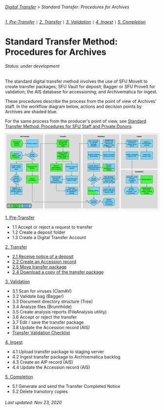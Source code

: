 ###### [Digital Transfer](../../README.md) > Standard Transfer: Procedures for Archives
###### [1. Pre-Transfer](01-pre-transfer.md) `|` [2. Transfer](02-transfer.md) `|` [3. Validation](03-validation.md) `|` [4. Ingest](04-ingest.md) `|` [5. Completion](05-completion.md)

# Standard Transfer Method: Procedures for Archives
###### Status: under development
The standard digital transfer method involves the use of SFU MoveIt to create transfer packages; SFU Vault for deposit; Bagger or SFU ProveIt for validation; the AIS database for accessioning; and Archivematica for ingest.

These procedures describe the process from the point of view of Archives' staff. In the workflow diagram below, actions and decision points by Archives are shaded blue.

For the same process from the producer's point of view, see [Standard Transfer Method: Procedures for SFU Staff and Private Donors](../standard-producers/00-introduction.md).

![Workflow diagram](../../screenshots/00-digital-transfer-workflow.png)

[1. Pre-Transfer](01-pre-transfer.md)
- 1.1 Accept or reject a request to transfer
- 1.2 Create a deposit folder
- 1.3 Create a Digital Transfer Account

[2. Transfer](02-transfer.md)
- [2.1 Receive notice of a deposit](02-transfer.md#21-receive-notice-of-a-deposit)
- [2.2 Create an Accession record](02-transfer.md#22-create-an-accession-record)
- [2.5 Move transfer package](02-transfer.md#23-move-transfer-package)
- [2.4 Download a copy of the transfer package](02-transfer.md#24-download-a-copy-of-the-transfer-package)

[3. Validation](03-validation.md)
- 3.1 Scan for viruses (ClamAV)
- 3.2 Validate bag (Bagger)
- 3.3 Document directory structure (Tree)
- 3.4 Analyze files (Brunnhilde)
- 3.5 Create analysis reports (FileAnalysis utility)
- 3.6 Accept or reject the transfer
- 3.7 Edit / save the transfer package
- 3.8 Update the Accession record (AIS)
- [Transfer Validation Checklist](../../downloads/checklist-validation.pdf)

[4. Ingest](04-ingest.md)
- 4.1 Upload transfer package to staging server
- 4.2 Ingest transfer package to Archivematica backlog
- 4.3 Create an AIP record (AIS)
- 4.4 Update the Accession record (AIS)

[5. Completion](05-completion.md)
- 5.1 Generate and send the Transfer Completed Notice
- 5.2 Delete transitory copies

###### Last updated: Nov 23, 2020
